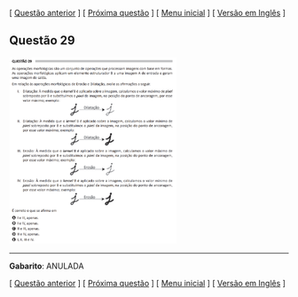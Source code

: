 \[ [Questão anterior](q28-por.md) \] \[ [Próxima questão](q30-por.md) \] \[ [Menu inicial](/README.md) \] \[ [Versão em Inglês](q29-eng.md) \] 

## Questão 29 ##

<img src="q29-image.png" alt="Question 29 image file" width="60%" height="60%">

---

**Gabarito**: ANULADA

\[ [Questão anterior](q28-por.md) \] \[ [Próxima questão](q30-por.md) \] \[ [Menu inicial](/README.md) \] \[ [Versão em Inglês](q29-eng.md) \] 
